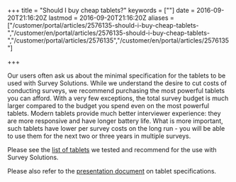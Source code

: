 ﻿+++
title = "Should I buy cheap tablets?"
keywords = [""]
date = 2016-09-20T21:16:20Z
lastmod = 2016-09-20T21:16:20Z
aliases = ["/customer/portal/articles/2576135-should-i-buy-cheap-tablets-","/customer/en/portal/articles/2576135-should-i-buy-cheap-tablets-","/customer/portal/articles/2576135","/customer/en/portal/articles/2576135"]

+++

Our users often ask us about the minimal specification for the tablets
to be used with Survey Solutions. While we understand the desire to cut
costs of conducting surveys, we recommend purchasing the most powerful
tablets you can afford. With a very few exceptions, the total survey
budget is much larger compared to the budget you spend even on the most
powerful tablets. Modern tablets provide much better interviewer
experience: they are more responsive and have longer battery life. What
is more important, such tablets have lower per survey costs on the long
run - you will be able to use them for the next two or three years in
multiple surveys.

Please see the [list of
tablets](/faq/what-tablets-should-i-buy)
we tested and recommend for the use with Survey Solutions.

Please also refer to the [presentation
document](http://siteresources.worldbank.org/INTCOMPTOOLS/Resources/8213623-1380598436379/9346245-1428626374876/ss_it_qa.pdf)
on tablet specifications.
